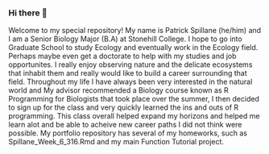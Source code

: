 ### Hi there 👋

Welcome to my special repository! My name is Patrick Spillane (he/him) and I am a Senior Biology Major (B.A) at Stonehill College. 
I hope to go into Graduate School to study Ecology and eventually work in the Ecology field. Perhaps maybe even get a doctorate to help with my studies and job opportunites. I really enjoy observing nature and the delicate ecosystems that inhabit them and really would like to build a career surrounding that field. 
Throughout my life I have always been very interested in the natural world and  My advisor recommended a Biology course known as R Programming for Biologists that took place over the summer, I then decided to sign up for the class and very quickly learned the ins and outs of R programming. This class overall helped expand my horizons and helped me learn alot and be able to acheive new career paths I did not think were possible.
My portfolio repository has several of my homeworks, such as Spillane_Week_6_316.Rmd and my main Function Tutorial project. 
